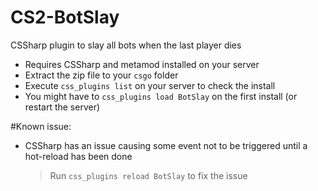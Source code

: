 # CS2-BotSlay
CSSharp plugin to slay all bots when the last player dies

- Requires CSSharp and metamod installed on your server
- Extract the zip file to your `csgo` folder
- Execute `css_plugins list` on your server to check the install
- You might have to `css_plugins load BotSlay` on the first install (or restart the server)

#Known issue:
- CSSharp has an issue causing some event not to be triggered until a hot-reload has been done
  > Run `css_plugins reload BotSlay` to fix the issue
